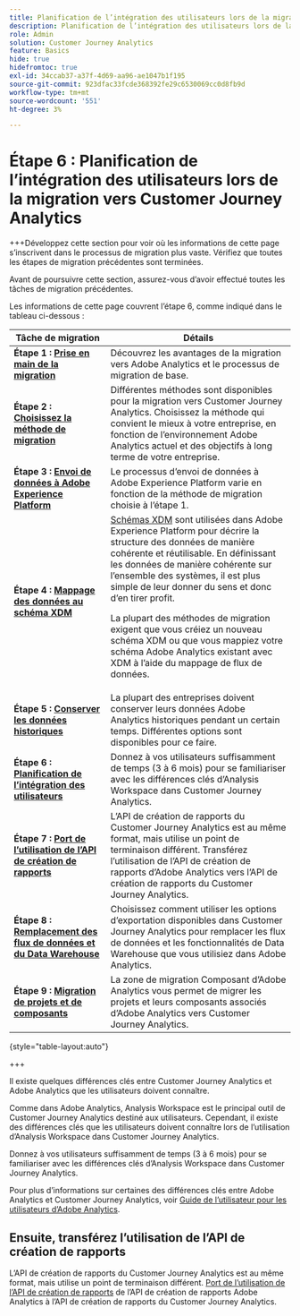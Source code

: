 ```yaml
---
title: Planification de l’intégration des utilisateurs lors de la migration vers Customer Journey Analytics
description: Planification de l’intégration des utilisateurs lors de la migration vers Customer Journey Analytics
role: Admin
solution: Customer Journey Analytics
feature: Basics
hide: true
hidefromtoc: true
exl-id: 34ccab37-a37f-4d69-aa96-ae1047b1f195
source-git-commit: 923dfac33fcde368392fe29c6530069cc0d8fb9d
workflow-type: tm+mt
source-wordcount: '551'
ht-degree: 3%

---
```


# Étape 6 : Planification de l’intégration des utilisateurs lors de la migration vers Customer Journey Analytics

+++Développez cette section pour voir où les informations de cette page s’inscrivent dans le processus de migration plus vaste. Vérifiez que toutes les étapes de migration précédentes sont terminées.

Avant de poursuivre cette section, assurez-vous d’avoir effectué toutes les tâches de migration précédentes.

Les informations de cette page couvrent l’étape 6, comme indiqué dans le tableau ci-dessous :

| Tâche de migration | Détails |
|---------|----------|
| **Étape 1 : [Prise en main de la migration](/help/getting-started/cja-migration/cja-migration-getstarted.md)** | Découvrez les avantages de la migration vers Adobe Analytics et le processus de migration de base. |
| **Étape 2 : [Choisissez la méthode de migration](/help/getting-started/cja-migration/cja-migration-method.md)** | Différentes méthodes sont disponibles pour la migration vers Customer Journey Analytics. Choisissez la méthode qui convient le mieux à votre entreprise, en fonction de l’environnement Adobe Analytics actuel et des objectifs à long terme de votre entreprise. |
| **Étape 3 : [Envoi de données à Adobe Experience Platform](/help/getting-started/cja-migration/cja-migration-send-to-platform.md)** | Le processus d’envoi de données à Adobe Experience Platform varie en fonction de la méthode de migration choisie à l’étape 1. |
| **Étape 4 : [Mappage des données au schéma XDM](/help/getting-started/cja-migration/cja-migration-xdm.md)** | [Schémas XDM](https://experienceleague.adobe.com/en/docs/experience-platform/xdm/home#xdm-schemas) sont utilisées dans Adobe Experience Platform pour décrire la structure des données de manière cohérente et réutilisable. En définissant les données de manière cohérente sur l’ensemble des systèmes, il est plus simple de leur donner du sens et donc d’en tirer profit.<p>La plupart des méthodes de migration exigent que vous créiez un nouveau schéma XDM ou que vous mappiez votre schéma Adobe Analytics existant avec XDM à l’aide du mappage de flux de données.</p> |
| **Étape 5 : [Conserver les données historiques](/help/getting-started/cja-migration/cja-migration-historical-data.md)** | La plupart des entreprises doivent conserver leurs données Adobe Analytics historiques pendant un certain temps. Différentes options sont disponibles pour ce faire. |
| <span class="preview">**Étape 6 : [Planification de l’intégration des utilisateurs](/help/getting-started/cja-migration/cja-migration-onboarding.md)**</span> | <span class="preview">Donnez à vos utilisateurs suffisamment de temps (3 à 6 mois) pour se familiariser avec les différences clés d’Analysis Workspace dans Customer Journey Analytics.</span> |
| **Étape 7 : [Port de l’utilisation de l’API de création de rapports](/help/getting-started/cja-migration/cja-migration-api.md)** | L’API de création de rapports du Customer Journey Analytics est au même format, mais utilise un point de terminaison différent. Transférez l’utilisation de l’API de création de rapports d’Adobe Analytics vers l’API de création de rapports du Customer Journey Analytics. |
| **Étape 8 : [Remplacement des flux de données et du Data Warehouse](/help/getting-started/cja-migration/cja-migration-export-options.md)** | Choisissez comment utiliser les options d’exportation disponibles dans Customer Journey Analytics pour remplacer les flux de données et les fonctionnalités de Data Warehouse que vous utilisiez dans Adobe Analytics. |
| **Étape 9 : [Migration de projets et de composants](/help/getting-started/cja-migration/cja-migration-projects.md)** | La zone de migration Composant d’Adobe Analytics vous permet de migrer les projets et leurs composants associés d’Adobe Analytics vers Customer Journey Analytics. |

{style="table-layout:auto"}

+++

Il existe quelques différences clés entre Customer Journey Analytics et Adobe Analytics que les utilisateurs doivent connaître.

Comme dans Adobe Analytics, Analysis Workspace est le principal outil de Customer Journey Analytics destiné aux utilisateurs. Cependant, il existe des différences clés que les utilisateurs doivent connaître lors de l’utilisation d’Analysis Workspace dans Customer Journey Analytics.

Donnez à vos utilisateurs suffisamment de temps (3 à 6 mois) pour se familiariser avec les différences clés d’Analysis Workspace dans Customer Journey Analytics.

Pour plus d’informations sur certaines des différences clés entre Adobe Analytics et Customer Journey Analytics, voir [Guide de l’utilisateur pour les utilisateurs d’Adobe Analytics](/help/getting-started/aa-to-cja-user.md).

## Ensuite, transférez l’utilisation de l’API de création de rapports

L’API de création de rapports du Customer Journey Analytics est au même format, mais utilise un point de terminaison différent. [Port de l’utilisation de l’API de création de rapports](/help/getting-started/cja-migration/cja-migration-api.md) de l’API de création de rapports Adobe Analytics à l’API de création de rapports du Customer Journey Analytics.
